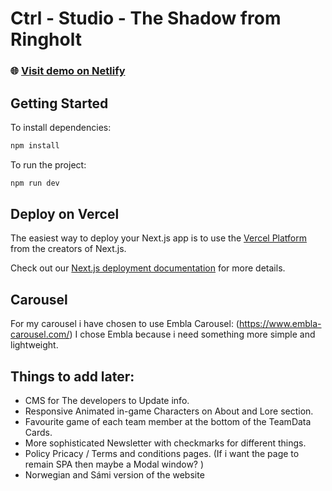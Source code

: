 # Ctrl - Studio - The Shadow from Ringholt

### 🌐 <a href="https://ctrl-studio.netlify.app/" target="_blank">Visit demo on Netlify</a>


## Getting Started

To install dependencies:

```bash
npm install

```

To run the project:

```bash
npm run dev

```

## Deploy on Vercel

The easiest way to deploy your Next.js app is to use the [Vercel Platform](https://vercel.com/new?utm_medium=default-template&filter=next.js&utm_source=create-next-app&utm_campaign=create-next-app-readme) from the creators of Next.js.

Check out our [Next.js deployment documentation](https://nextjs.org/docs/app/building-your-application/deploying) for more details.

## Carousel

For my carousel i have chosen to use Embla Carousel: (https://www.embla-carousel.com/)
I chose Embla because i need something more simple and lightweight.

## Things to add later:

- CMS for The developers to Update info.
- Responsive Animated in-game Characters on About and Lore section.
- Favourite game of each team member at the bottom of the TeamData Cards.
- More sophisticated Newsletter with checkmarks for different things.
- Policy Pricacy / Terms and conditions pages. (If i want the page to remain SPA then maybe a Modal window? )
- Norwegian and Sámi version of the website
